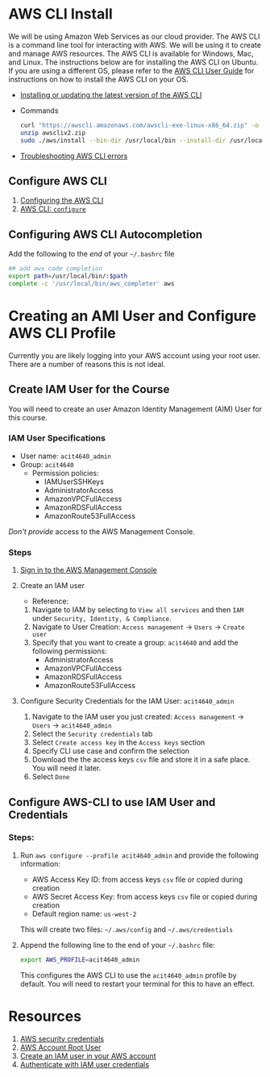 # AWS CLI Install

We will be using Amazon Web Services as our cloud provider. The AWS CLI is a command line tool for interacting with AWS.  We will be using it to create and manage AWS resources.  The AWS CLI is available for Windows, Mac, and Linux.  The instructions below are for installing the AWS CLI on Ubuntu.  If you are using a different OS, please refer to the [AWS CLI User Guide](https://docs.aws.amazon.com/cli/latest/userguide/cli-chap-install.html) for instructions on how to install the AWS CLI on your OS.


* [Installing or updating the latest version of the AWS CLI](https://docs.aws.amazon.com/cli/latest/userguide/install-cliv2-linux.html)
* Commands
   ```bash
   curl "https://awscli.amazonaws.com/awscli-exe-linux-x86_64.zip" -o "awscliv2.zip"
   unzip awscliv2.zip
   sudo ./aws/install --bin-dir /usr/local/bin --install-dir /usr/local/aws-cli --update
   ```

*  [Troubleshooting AWS CLI errors](https://docs.aws.amazon.com/cli/latest/userguide/cli-chap-troubleshooting.html)

## Configure AWS CLI

1. [Configuring the AWS CLI](https://docs.aws.amazon.com/cli/latest/userguide/cli-chap-configure.html)
1. [AWS CLI: `configure`](https://awscli.amazonaws.com/v2/documentation/api/latest/reference/configure/index.html)

## Configuring AWS CLI Autocompletion

Add the following to the _end_ of your `~/.bashrc` file

```bash
## add aws code completion
export path=/usr/local/bin/:$path
complete -c '/usr/local/bin/aws_completer' aws
```

# Creating an AMI User and Configure AWS CLI Profile

Currently you are likely logging into your AWS account using your root user.
There are a number of reasons this is not ideal.

## Create IAM User for the Course

You will need to create an user Amazon Identity Management (AIM) User for this
course.

### IAM User Specifications

- User name: `acit4640_admin`
- Group: `acit4640`
  - Permission policies:
    - IAMUserSSHKeys
    - AdministratorAccess
    - AmazonVPCFullAccess
    - AmazonRDSFullAccess
    - AmazonRoute53FullAccess

_Don't provide_ access to the AWS Management Console.

### Steps

1. [Sign in to the AWS Management Console](https://docs.aws.amazon.com/signin/latest/userguide/console-sign-in-tutorials.html)

1. Create an IAM user

   - Reference:

   1. Navigate to IAM by selecting to `View all services` and then `IAM` under
      `Security, Identity, & Compliance`.
   1. Navigate to User Creation: `Access management` -> `Users` -> `Create user`
   1. Specify that you want to create a group: `acit4640` and add the following
      permissions:
      - AdministratorAccess
      - AmazonVPCFullAccess
      - AmazonRDSFullAccess
      - AmazonRoute53FullAccess

1. Configure Security Credentials for the IAM User: `acit4640_admin`

   1. Navigate to the IAM user you just created: `Access management` -> `Users`
      -> `acit4640_admin`
   1. Select the `Security credentials` tab
   1. Select `Create access key` in the `Access keys` section
   1. Specify CLI use case and confirm the selection
   1. Download the the access keys `csv` file and store it in a safe place. You
      will need it later.
   1. Select `Done`

## Configure AWS-CLI to use IAM User and Credentials

### Steps:

1. Run `aws configure --profile acit4640_admin` and provide the following
   information:

   - AWS Access Key ID: from access keys `csv` file or copied during creation
   - AWS Secret Access Key: from access keys `csv` file or copied during
     creation
   - Default region name: `us-west-2`

   This will create two files: `~/.aws/config` and `~/.aws/credentials`

1. Append the following line to the end of your `~/.bashrc` file:

   ```bash
   export AWS_PROFILE=acit4640_admin
   ```

   This configures the AWS CLI to use the `acit4640_admin` profile by default.
   You will need to restart your terminal for this to have an effect.

# Resources

1. [AWS security credentials](https://docs.aws.amazon.com/IAM/latest/UserGuide/security-creds.html)
1. [AWS Account Root User](https://docs.aws.amazon.com/IAM/latest/UserGuide/id_root-user.html)
1. [Create an IAM user in your AWS account](https://docs.aws.amazon.com/IAM/latest/UserGuide/id_users_create.html#id_users_create_console)
1. [Authenticate with IAM user credentials](https://docs.aws.amazon.com/cli/latest/userguide/cli-authentication-user.html)

